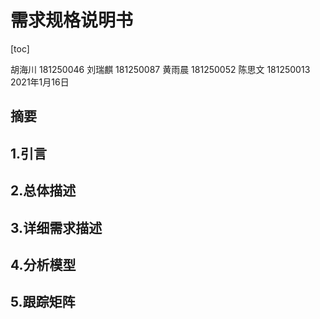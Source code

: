 # 需求规格说明书

[toc]

胡海川 181250046
刘瑞麒 181250087
黄雨晨 181250052
陈思文 181250013
2021年1月16日



## 摘要





## 1.引言

## 2.总体描述

## 3.详细需求描述

## 4.分析模型

## 5.跟踪矩阵